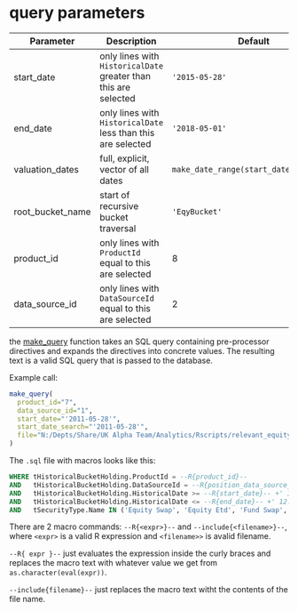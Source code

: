 # query parameters

| Parameter | Description | Default |
|-----------|-------------|---------|
| start_date | only lines with ``HistoricalDate`` greater than this are selected | ``'2015-05-28'`` |           
|  end_date  |  only lines with ``HistoricalDate`` less than this are selected  | ``'2018-05-01'`` |           
|  valuation_dates | full, explicit, vector of all dates | ``make_date_range(start_date,end_date)`` |
|  root_bucket_name | start of recursive bucket traversal | ``'EqyBucket'`` |       
|  product_id | only lines with  ``ProductId`` equal to this are selected | 8 |             
|  data_source_id | only lines with  ``DataSourceId`` equal to this are selected | 2 |  



the [make_query](https://raw.githubusercontent.com/satrapade/utility/master/make_query.R) function takes 
an SQL query containing pre-processor directives and expands the directives into concrete values. 
The resulting text is a valid SQL query that is passed to the database.

Example call:

```r
make_query(
  product_id="7",
  data_source_id="1",
  start_date="'2011-05-28'",
  start_date_search="'2011-05-28'",
  file="N:/Depts/Share/UK Alpha Team/Analytics/Rscripts/relevant_equity_ticker_table.sql"
)
```

The ``.sql`` file with macros looks like this:

```SQL
WHERE tHistoricalBucketHolding.ProductId = --R{product_id}--
AND   tHistoricalBucketHolding.DataSourceId = --R{position_data_source_id}--
AND   tHistoricalBucketHolding.HistoricalDate >= --R{start_date}-- +' 12:00:00.0000000'
AND   tHistoricalBucketHolding.HistoricalDate <= --R{end_date}-- +' 12:00:00.0000000'
AND   tSecurityType.Name IN ('Equity Swap', 'Equity Etd', 'Fund Swap', 'Fund Etd')
```

There are 2 macro commands: ``--R{<expr>}--`` and ``--include{<filename>}--``, where
``<expr>`` is a valid R expression and ``<filename>>`` is avalid filename.

``--R{ expr }--`` just evaluates the expression inside the curly braces and replaces the macro text
with whatever value we get from ``as.character(eval(expr))``.

``--include{filename}--`` just replaces the macro text witht the contents of the file name.





